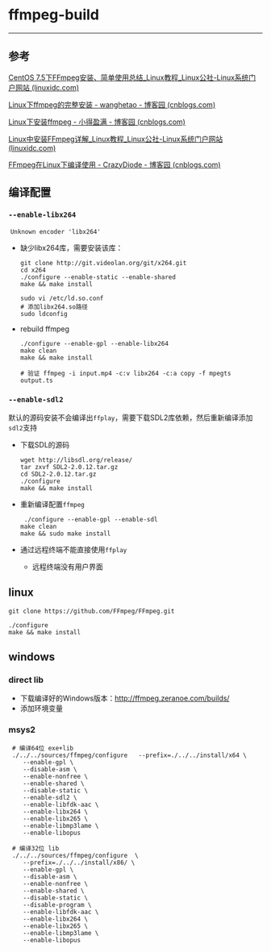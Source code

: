 

# ffmpeg-build

---



## 参考

[CentOS 7.5下FFmpeg安装、简单使用总结_Linux教程_Linux公社-Linux系统门户网站 (linuxidc.com)](https://www.linuxidc.com/Linux/2018-10/154934.htm)

[Linux下ffmpeg的完整安装 - wanghetao - 博客园 (cnblogs.com)](https://www.cnblogs.com/wanghetao/p/3386311.html)

[Linux下安装ffmpeg - 小得盈满 - 博客园 (cnblogs.com)](https://www.cnblogs.com/freeweb/p/6897907.html)

[Linux中安装FFmpeg详解_Linux教程_Linux公社-Linux系统门户网站 (linuxidc.com)](https://www.linuxidc.com/Linux/2019-03/157443.htm)

[FFmpeg在Linux下编译使用 - CrazyDiode - 博客园 (cnblogs.com)](https://www.cnblogs.com/CoderTian/p/6655568.html)



## 编译配置



### `--enable-libx264`

​			`Unknown encoder 'libx264'`

- 缺少libx264库，需要安装该库：

  ```shell
  git clone http://git.videolan.org/git/x264.git
  cd x264
  ./configure --enable-static --enable-shared
  make && make install
  
  sudo vi /etc/ld.so.conf
  # 添加libx264.so路径
  sudo ldconfig
  ```

- rebuild ffmpeg

  ```shell
  ./configure --enable-gpl --enable-libx264
  make clean
  make && make install
  
  # 验证 ffmpeg -i input.mp4 -c:v libx264 -c:a copy -f mpegts output.ts
  ```



### `--enable-sdl2`

​		默认的源码安装不会编译出`ffplay`，需要下载SDL2库依赖，然后重新编译添加`sdl2`支持

- 下载SDL的源码

  ```shell
  wget http://libsdl.org/release/
  tar zxvf SDL2-2.0.12.tar.gz
  cd SDL2-2.0.12.tar.gz
  ./configure
  make && make install
  ```

- 重新编译配置`ffmpeg`

  ```shell
   ./configure --enable-gpl --enable-sdl
  make clean
  make && sudo make install
  ```

- 通过远程终端不能直接使用`ffplay`

  - 远程终端没有用户界面

## linux

```shell
git clone https://github.com/FFmpeg/FFmpeg.git

./configure
make && make install
```



## windows 

### direct lib

- 下载编译好的Windows版本：http://ffmpeg.zeranoe.com/builds/
- 添加环境变量

### msys2 

```shell
 # 编译64位 exe+lib
 ./../../sources/ffmpeg/configure   --prefix=./../../install/x64 \ 
 	--enable-gpl \
    --disable-asm \
    --enable-nonfree \
    --enable-shared \
    --disable-static \
    --enable-sdl2 \
    --enable-libfdk-aac \
    --enable-libx264 \
    --enable-libx265 \
    --enable-libmp3lame \
    --enable-libopus
```



```shell
 # 编译32位 lib
 ./../../sources/ffmpeg/configure  \
 	--prefix=./../../install/x86/ \ 
 	--enable-gpl \
    --disable-asm \
    --enable-nonfree \
    --enable-shared \
    --disable-static \
    --disable-program \
    --enable-libfdk-aac \
    --enable-libx264 \
    --enable-libx265 \
    --enable-libmp3lame \
    --enable-libopus
```













